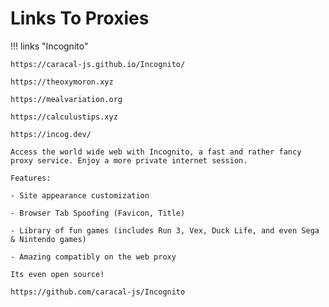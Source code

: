 # Links To Proxies





!!! links "Incognito"  
    <path class="cls-2" d="M210.41,66.38A115.27,115.27,0,0,1,70.52,248.19,134,134,0,1,0,210.41,66.38Z" transform="translate(-17.32 -17.32)"></path>

    https://caracal-js.github.io/Incognito/

    https://theoxymoron.xyz
    
    https://mealvariation.org
    
    https://calculustips.xyz
    
    https://incog.dev/
    
    Access the world wide web with Incognito, a fast and rather fancy proxy service. Enjoy a more private internet session.
    
    Features:
    
    - Site appearance customization
    
    - Browser Tab Spoofing (Favicon, Title)
    
    - Library of fun games (includes Run 3, Vex, Duck Life, and even Sega & Nintendo games)
    
    - Amazing compatibly on the web proxy
    
    Its even open source!
    
    https://github.com/caracal-js/Incognito

